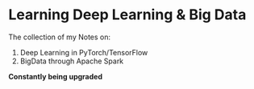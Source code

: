 # Learning Deep Learning & Big Data
The collection of my Notes on: 
1) Deep Learning in PyTorch/TensorFlow
2) BigData through Apache Spark

<b>Constantly being upgraded</b>
